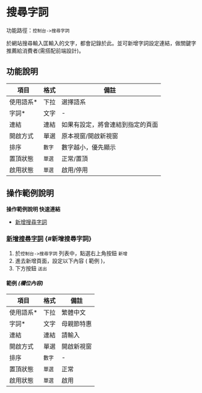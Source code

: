 # 搜尋字詞

功能路徑：`控制台->搜尋字詞`

於網站搜尋輸入匡輸入的文字，都會記錄於此。並可新增字詞設定連結，做關鍵字推薦給消費者(需搭配前端設計)。

## 功能說明

| 項目 | 格式 | 備註 |
| --- | --- | --- |
| 使用語系* | 下拉 | 選擇語系 |
| 字詞* | 文字 | - |
| 連結 | 連結 | 如果有設定，將會連結到指定的頁面 |
| 開啟方式 | 單選 | 原本視窗/開啟新視窗 |
| 排序 | `數字` | 數字越小，優先顯示 |
| 置頂狀態 | `單選` | 正常/置頂 |
| 啟用狀態 | `單選` | 啟用/停用 |

## 操作範例說明

**操作範例說明 快速連結**

* [新增搜尋字詞](/guide/search-keyword#新增搜尋字詞)

### [新增搜尋字詞](/guide/search-keyword#新增搜尋字詞) {#新增搜尋字詞}

1. 於`控制台->搜尋字詞` 列表中，點選右上角按鈕 `新增` 
2. 進去新增頁面，設定以下內容 ( 範例 )，
3. 下方按鈕 `送出`

#### 範例 _(欄位內容)_

| 項目 | 格式 | 備註 |
| --- | --- | --- |
| 使用語系* | 下拉 | 繁體中文 |
| 字詞* | 文字 | 母親節特惠 |
| 連結 | 連結 | 請輸入 |
| 開啟方式 | 單選 | 開啟新視窗 |
| 排序 | `數字` | - |
| 置頂狀態 | `單選` | 正常 |
| 啟用狀態 | `單選` | 啟用 |

